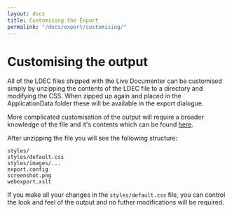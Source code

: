 ```yaml
---
layout: docs
title: Customising the Export
permalink: "/docs/export/customising/"
---
```

# Customising the output

All of the LDEC files shipped with the Live Documenter can be customised simply by unzipping the contents 
of the LDEC file to a directory and modifying the CSS. When zipped up again and placed in the ApplicationData 
folder these will be available in the export dialogue.

More complicated customisation of the output will require a broader knowledge of the file and it's 
contents which can be found <a href="/export/live-documenter-export-configuration-files">here</a>.

After unzipping the file you will see the following structure:

```
styles/
styles/default.css
styles/images/...
export.config
screenshot.png
webexport.xslt
```

If you make all your changes in the <code>styles/default.css</code> file, you can control the look and feel 
of the output and no futher modifications will be required.